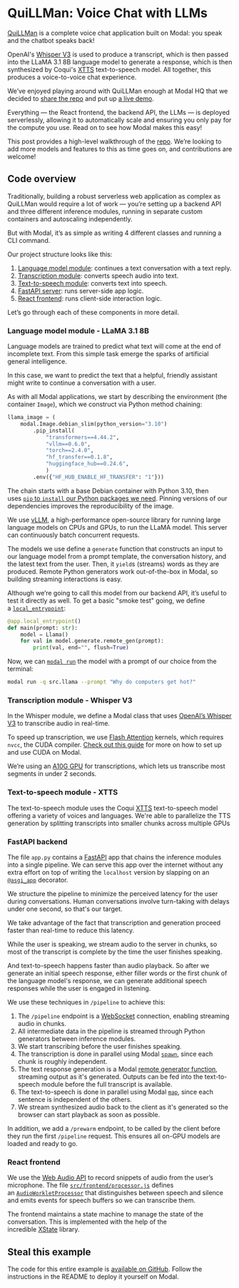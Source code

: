 # QuiLLMan: Voice Chat with LLMs

[QuiLLMan](https://github.com/modal-labs/quillman) is a complete voice chat application built on Modal: you speak and the chatbot speaks back!

OpenAI's [Whisper V3](https://huggingface.co/openai/whisper-large-v3) is used to produce a transcript, which is then passed into the LLaMA 3.1 8B language model to generate a response, which is then synthesized by Coqui's [XTTS](https://github.com/coqui-ai/TTS) text-to-speech model. All together, this produces a voice-to-voice chat experience.

We’ve enjoyed playing around with QuiLLMan enough at Modal HQ that we decided to [share the repo](https://github.com/modal-labs/quillman) and put up [a live demo](https://modal-labs--quillman-web.modal.run/).

Everything — the React frontend, the backend API, the LLMs — is deployed serverlessly, allowing it to automatically scale and ensuring you only pay for the compute you use. Read on to see how Modal makes this easy!

This post provides a high-level walkthrough of the [repo](https://github.com/modal-labs/quillman). We’re looking to add more models and features to this as time goes on, and contributions are welcome!

## Code overview

Traditionally, building a robust serverless web application as complex as QuiLLMan would require a lot of work — you’re setting up a backend API and three different inference modules, running in separate custom containers and autoscaling independently.

But with Modal, it’s as simple as writing 4 different classes and running a CLI command.

Our project structure looks like this:

1. [Language model module](https://modal.com/docs/examples/llm-voice-chat#language-model): continues a text conversation with a text reply.
2. [Transcription module](https://modal.com/docs/examples/llm-voice-chat#transcription): converts speech audio into text.
3. [Text-to-speech module](https://modal.com/docs/examples/llm-voice-chat#text-to-speech): converts text into speech.
4. [FastAPI server](https://modal.com/docs/examples/llm-voice-chat#fastapi-server): runs server-side app logic.
5. [React frontend](https://modal.com/docs/examples/llm-voice-chat#react-frontend): runs client-side interaction logic.

Let’s go through each of these components in more detail.

### Language model module - LLaMA 3.1 8B

Language models are trained to predict what text will come at the end of incomplete text. From this simple task emerge the sparks of artificial general intelligence.

In this case, we want to predict the text that a helpful, friendly assistant might write to continue a conversation with a user.

As with all Modal applications, we start by describing the environment (the container `Image`), which we construct via Python method chaining:

```python
llama_image = (
    modal.Image.debian_slim(python_version="3.10")
        .pip_install(
            "transformers==4.44.2",
            "vllm==0.6.0",
            "torch==2.4.0",
            "hf_transfer==0.1.8",
            "huggingface_hub==0.24.6",
            )
        .env({"HF_HUB_ENABLE_HF_TRANSFER": "1"}))
```

The chain starts with a base Debian container with Python 3.10,
then uses [`pip` to `install` our Python packages we need](https://modal.com/docs/reference/modal.Image#pip_install).
Pinning versions of our dependencies improves the reproducibility of the image.

We use [vLLM](https://github.com/vllm-project/vllm), a high-performance open-source library for running large language models on CPUs and GPUs, to run the LLaMA model.
This server can continuously batch concurrent requests.

The models we use define a `generate` function that constructs an input to our language model from a prompt template, the conversation history, and the latest text from the user. Then, it `yield`s (streams) words as they are produced. Remote Python generators work out-of-the-box in Modal, so building streaming interactions is easy.

Although we’re going to call this model from our backend API, it’s useful to test it directly as well.
To get a basic "smoke test" going, we define a [`local_entrypoint`](https://modal.com/docs/guide/apps#entrypoints-for-ephemeral-apps):

```python
@app.local_entrypoint()
def main(prompt: str):
    model = Llama()
    for val in model.generate.remote_gen(prompt):
        print(val, end="", flush=True)
```

Now, we can [`modal run`](https://modal.com/docs/guide/apps#ephemeral-apps) the model with a prompt of our choice from the terminal:

```bash
modal run -q src.llama --prompt "Why do computers get hot?"
```

### Transcription module - Whisper V3

In the Whisper module, we define a Modal class that uses [OpenAI’s Whisper V3](https://huggingface.co/openai/whisper-large-v3) to transcribe audio in real-time.

To speed up transcription, we use [Flash Attention](https://github.com/Dao-AILab/flash-attention) kernels,
which requires `nvcc`, the CUDA compiler.
[Check out this guide](https://modal.com/docs/guide/cuda) for more on how to set up and use CUDA on Modal.

We’re using an [A10G GPU](https://www.nvidia.com/en-us/data-center/products/a10-gpu/) for transcriptions, which lets us transcribe most segments in under 2 seconds.

### Text-to-speech module - XTTS

The text-to-speech module uses the Coqui [XTTS](https://github.com/coqui-ai/TTS) text-to-speech model
offering a variety of voices and languages.
We're able to parallelize the TTS generation by splitting transcripts into smaller chunks across multiple GPUs

### FastAPI backend

The file `app.py` contains a [FastAPI](https://fastapi.tiangolo.com/) app that chains the inference modules into a single pipeline.
We can serve this app over the internet without any extra effort on top of writing the `localhost` version by slapping on an
[`@asgi_app`](https://modal.com/docs/guide/webhooks#serving-asgi-and-wsgi-apps) decorator.

We structure the pipeline to minimize the perceived latency for the user during conversations.
Human conversations involve turn-taking with delays under one second,
so that's our target.

We take advantage of the fact that transcription and generation proceed faster than real-time to reduce this latency.

While the user is speaking, we stream audio to the server in chunks, so most of the transcript is complete by the time the user finishes speaking.

And text-to-speech happens faster than audio playback. So after we generate an initial speech response,
either filler words or the first chunk of the language model's response,
we can generate additional speech responses while the user is engaged in listening.

We use these techniques in `/pipeline` to achieve this:

1. The `/pipeline` endpoint is a [WebSocket](https://modal.com/docs/guide/webhooks#websockets) connection, enabling streaming audio in chunks.
2. All intermediate data in the pipeline is streamed through Python generators between inference modules.
3. We start transcribing before the user finishes speaking.
4. The transcription is done in parallel using Modal [`spawn`](https://modal.com/docs/reference/modal.Function#spawn),
   since each chunk is roughly independent.
5. The text response generation is a Modal [remote generator function](https://modal.com/docs/reference/modal.Function#remote_gen),
   streaming output as it's generated. Outputs can be fed into the text-to-speech module before the full transcript is available.
6. The text-to-speech is done in parallel using Modal [`map`](https://modal.com/docs/reference/modal.Function#map), since each sentence is independent of the others.
7. We stream synthesized audio back to the client as it's generated so the browser can start playback as soon as possible.

In addition, we add a `/prewarm` endpoint, to be called by the client before they run the first `/pipeline` request. This ensures all on-GPU models are loaded and ready to go.

### React frontend

We use the [Web Audio API](https://developer.mozilla.org/en-US/docs/Web/API/Web_Audio_API)
to record snippets of audio from the user’s microphone.
The file [`src/frontend/processor.js`](https://github.com/modal-labs/quillman/blob/main/src/frontend/processor.js)
defines an [`AudioWorkletProcessor`](https://developer.mozilla.org/en-US/docs/Web/API/AudioWorkletProcessor)
that distinguishes between speech and silence and emits events for speech buffers so we can transcribe them.

The frontend maintains a state machine to manage the state of the conversation.
This is implemented with the help of the incredible [XState](https://github.com/statelyai/xstate) library.

## Steal this example

The code for this entire example is [available on GitHub](https://github.com/modal-labs/quillman).
Follow the instructions in the README to deploy it yourself on Modal.
